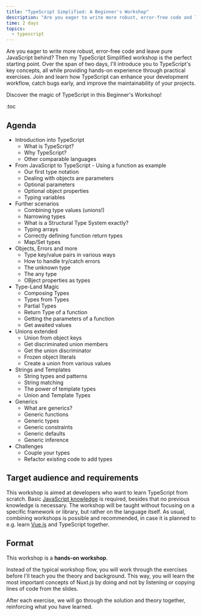 ```yaml
---
title: "TypeScript Simplified: A Beginner's Workshop"
description: "Are you eager to write more robust, error-free code and leave pure JavaScript behind? Then my TypeScript Simplified workshop is the perfect starting point. Through hands-on exercises and real-world examples, you'll gain the confidence to build web applications with TypeScript and learn how to leverage its advantages for cleaner, more maintainable code."
time: 2 days
topics:
  - typescript
---
```


Are you eager to write more robust, error-free code and leave pure JavaScript behind? Then my TypeScript Simplified workshop is the perfect starting point. Over the span of two days, I'll introduce you to TypeScript's key concepts, all while providing hands-on experience through practical exercises. Join and learn how TypeScript can enhance your development workflow, catch bugs early, and improve the maintainability of your projects.

Discover the magic of TypeScript in this Beginner's Workshop!

:toc

## Agenda

* Introduction into TypeScript
  * What is TypeScript?
  * Why TypeScript?
  * Other comparable languages
* From JavaScript to TypeScript - Using a function as example
  * Our first type notation
  * Dealing with objects are parameters
  * Optional parameters
  * Optional object properties
  * Typing variables
* Further scenarios
  * Combining type values (unions!)
  * Narrowing types
  * What is a Structural Type System exactly?
  * Typing arrays
  * Correctly defining function return types
  * Map/Set types
* Objects, Errors and more
  * Type key/value pairs in various ways
  * How to handle try/catch errors
  * The unknown type
  * The any type
  * OBject properties as types
* Type-Land Magic
  * Composing Types
  * Types from Types
  * Partial Types
  * Return Type of a function
  * Getting the parameters of a function
  * Get awaited values
* Unions extended
  * Union from object keys
  * Get discriminated union members
  * Get the union discriminator
  * Frozen object literals
  * Create a union from various values
* Strings and Templates
  * String types and patterns
  * String matching
  * The power of template types
  * Union and Template Types
* Generics
  * What are generics?
  * Generic functions
  * Generic types
  * Generic constraints
  * Generic defaults
  * Generic inference
* Challenges
  * Couple your types
  * Refactor existing code to add types

## Target audience and requirements

This workshop is aimed at developers who want to learn TypeScript from scratch. Basic [JavaScript knowledge](/workshops/javascript-modern/) is required, besides that no previous knowledge is necessary.
The workshop will be taught without focusing on a specific framework or library, but rather on the language itself.
As usual, combining workshops is possible and recommended, in case it is planned to e.g. learn [Vue.js](/workshops/vue-beginner/) and TypeScript together.

## Format

This workshop is a **hands-on workshop**.

Instead of the typical workshop flow, you will work through the exercises before I'll teach you the theory and background. This way, you will learn the most important concepts of Nuxt.js by doing and not by listening or copying lines of code from the slides.

After each exercise, we will go through the solution and theory together, reinforcing what you have learned.
